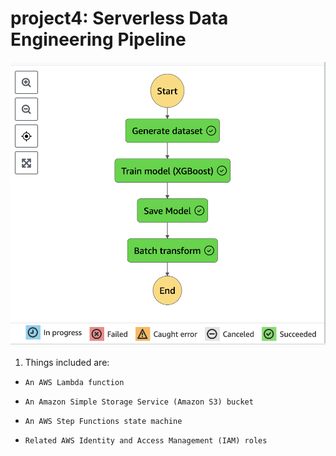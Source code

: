 # project4: Serverless Data Engineering Pipeline
![Figure](https://github.com/nogibjj/project4/blob/main/Screen%20Shot%202023-04-05%20at%208.57.17%20PM.png)

1. Things included are:

* `An AWS Lambda function`

*  `An Amazon Simple Storage Service (Amazon S3) bucket`

*  `An AWS Step Functions state machine`

*   `Related AWS Identity and Access Management (IAM) roles`
